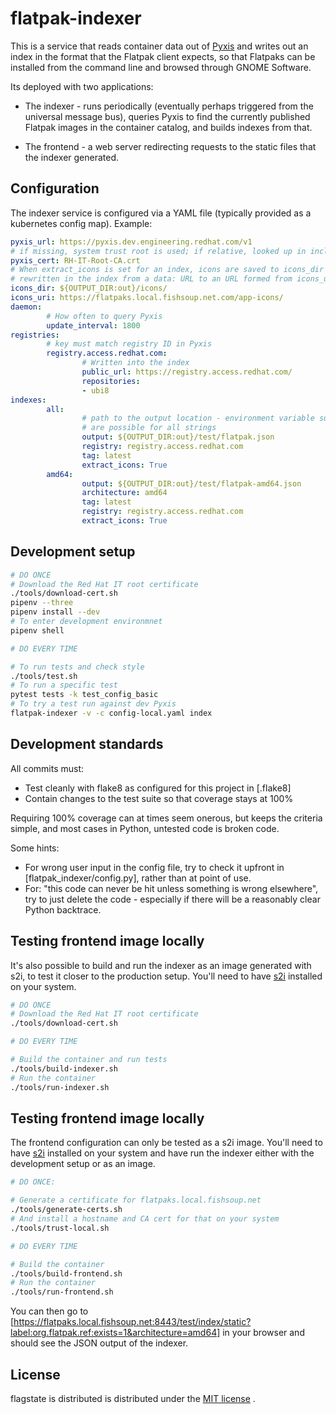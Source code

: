 flatpak-indexer
===============

This is a service that reads container data out of
[Pyxis](https://gitlab.cee.redhat.com/rad/pyxis) and writes out an
index in the format that the Flatpak client expects, so that Flatpaks
can be installed from the command line and browsed through GNOME
Software.

Its deployed with two applications:

 * The indexer - runs periodically (eventually perhaps triggered from the universal
   message bus), queries Pyxis to find the currently published Flatpak images
   in the container catalog, and builds indexes from that.

 * The frontend - a web server redirecting requests to the static files that the
   indexer generated.

Configuration
-------------

The indexer service is configured via a YAML file (typically provided as a kubernetes
config map). Example:

``` yaml
pyxis_url: https://pyxis.dev.engineering.redhat.com/v1
# if missing, system trust root is used; if relative, looked up in included certs
pyxis_cert: RH-IT-Root-CA.crt
# When extract_icons is set for an index, icons are saved to icons_dir and labels are
# rewritten in the index from a data: URL to an URL formed from icons_uri
icons_dir: ${OUTPUT_DIR:out}/icons/
icons_uri: https://flatpaks.local.fishsoup.net.com/app-icons/
daemon:
        # How often to query Pyxis
        update_interval: 1800
registries:
        # key must match registry ID in Pyxis
        registry.access.redhat.com:
                # Written into the index
                public_url: https://registry.access.redhat.com/
                repositories:
                - ubi8
indexes:
        all:
                # path to the output location - environment variable substitions
                # are possible for all strings
                output: ${OUTPUT_DIR:out}/test/flatpak.json
                registry: registry.access.redhat.com
                tag: latest
                extract_icons: True
        amd64:
                output: ${OUTPUT_DIR:out}/test/flatpak-amd64.json
                architecture: amd64
                tag: latest
                registry: registry.access.redhat.com
                extract_icons: True
```

Development setup
-----------------

``` sh
# DO ONCE
# Download the Red Hat IT root certificate
./tools/download-cert.sh
pipenv --three
pipenv install --dev
# To enter development environmnet
pipenv shell

# DO EVERY TIME

# To run tests and check style
./tools/test.sh
# To run a specific test
pytest tests -k test_config_basic
# To try a test run against dev Pyxis
flatpak-indexer -v -c config-local.yaml index
```

Development standards
---------------------
All commits must:
 * Test cleanly with flake8 as configured for this project in [.flake8]
 * Contain changes to the test suite so that coverage stays at 100%

Requiring 100% coverage can at times seem onerous, but keeps the criteria
simple, and most cases in Python, untested code is broken code.

Some hints:
 * For wrong user input in the config file, try to check it upfront in
   [flatpak_indexer/config.py], rather than at point of use.
 * For: "this code can never be hit unless something is wrong elsewhere",
   try to just delete the code - especially if there will be a reasonably
   clear Python backtrace.


Testing frontend image locally
------------------------------

It's also possible to build and run the indexer as an image generated with
s2i, to test it closer to the production setup. You'll need to have
[s2i](https://github.com/openshift/source-to-image) installed on your system.

``` sh
# DO ONCE
# Download the Red Hat IT root certificate
./tools/download-cert.sh

# DO EVERY TIME

# Build the container and run tests
./tools/build-indexer.sh
# Run the container
./tools/run-indexer.sh
```

Testing frontend image locally
------------------------------

The frontend configuration can only be tested as a s2i image.
You'll need to have [s2i](https://github.com/openshift/source-to-image) installed on
your system and have run the indexer either with the development setup or as an image.

``` sh
# DO ONCE:

# Generate a certificate for flatpaks.local.fishsoup.net
./tools/generate-certs.sh
# And install a hostname and CA cert for that on your system
./tools/trust-local.sh

# DO EVERY TIME

# Build the container
./tools/build-frontend.sh
# Run the container
./tools/run-frontend.sh
```

You can then go to
[https://flatpaks.local.fishsoup.net:8443/test/index/static?label:org.flatpak.ref:exists=1&architecture=amd64]
in your browser and should see the JSON output of the indexer.

License
-------
flagstate is distributed is distributed under the [MIT license](LICENSE) .
